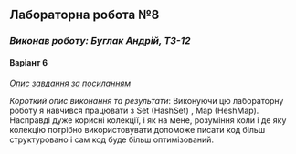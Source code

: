 ## Лабораторна робота №8
### *Виконав роботу: Буглак Андрій, ТЗ-12*
#### Варіант 6

*[Опис завдання за посиланням](https://classroom.google.com/u/2/c/NTQyOTQyOTEzMjA5/a/NjM4MjQzMTEyODc0/details)*

*Короткий опис виконання та результати*: Виконуючи цю лабораторну роботу я навчився працювати з Set (HashSet) , Map (HeshMap). Насправді дуже корисні колекції, і як на мене, розуміння коли і де яку колекцію потрібно використовувати допоможе писати код більш структуровано і сам код буде більш оптимізований.